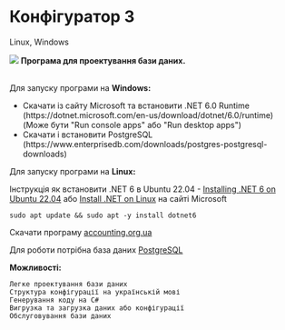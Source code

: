 # Конфігуратор 3
Linux, Windows

<img src="https://accounting.org.ua/images/configuration.png" /> <b>Програма для проектування бази даних.</b><br/><br/>
 
Для запуску програми на <b>Windows:</b>

<ul>
 <li>
  Скачати із сайту Microsoft та встановити .NET 6.0 Runtime (https://dotnet.microsoft.com/en-us/download/dotnet/6.0/runtime) 
  (Може бути "Run console apps" або "Run desktop apps")
 </li>
 <li>
  Скачати і встановити PostgreSQL (https://www.enterprisedb.com/downloads/postgres-postgresql-downloads)
 </li>
</ul>
 
Для запуску програми на <b>Linux:</b>

  Інструкція як встановити .NET 6 в Ubuntu 22.04 - [Installing .NET 6 on Ubuntu 22.04](https://github.com/dotnet/core/issues/7699)
  або [Install .NET on Linux](https://learn.microsoft.com/uk-ua/dotnet/core/install/linux) на сайті Microsoft

    sudo apt update && sudo apt -y install dotnet6
    

  
  Скачати програму  [accounting.org.ua](https://accounting.org.ua/configurator.html) <br/>
  
  Для роботи потрібна база даних [PostgreSQL](https://www.enterprisedb.com/downloads/postgres-postgresql-downloads) <br/>
  
 <b>Можливості:</b>
    
    Легке проектування бази даних
    Структура конфігурації на українській мові
    Генерування коду на C#
    Вигрузка та загрузка даних або конфігурації
    Обслуговування бази даних
    
